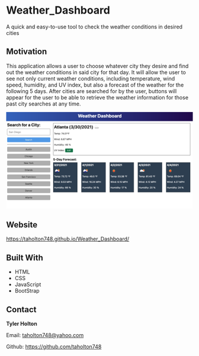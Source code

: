 # Weather_Dashboard

A quick and easy-to-use tool to check the weather conditions in desired cities

## Motivation

This application allows a user to choose whatever city they desire and find out the weather conditions in said city for that day. It will allow the user to see not only current weather conditions, including temperature, wind speed, humidity, and UV index, but also a forecast of the weather for the following 5 days. After cities are searched for by the user, buttons will appear for the user to be able to retrieve the weather information for those past city searches at any time.

![image](./Assets/Images/06-server-side-apis-homework-demo.png)

## Website

https://taholton748.github.io/Weather_Dashboard/

## Built With

- HTML
- CSS
- JavaScript
- BootStrap

## Contact

<strong>Tyler Holton</strong>

Email: taholton748@yahoo.com

Github: https://github.com/taholton748
